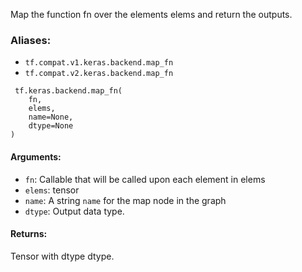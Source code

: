 
Map the function fn over the elements elems and return the outputs.
### Aliases:
- `tf.compat.v1.keras.backend.map_fn`
- `tf.compat.v2.keras.backend.map_fn`

```
 tf.keras.backend.map_fn(
    fn,
    elems,
    name=None,
    dtype=None
)
```
#### Arguments:
- `fn`: Callable that will be called upon each element in elems
- `elems`: tensor
- `name`: A string `name` for the map node in the graph
- `dtype`: Output data type.
#### Returns:

Tensor with dtype dtype.
